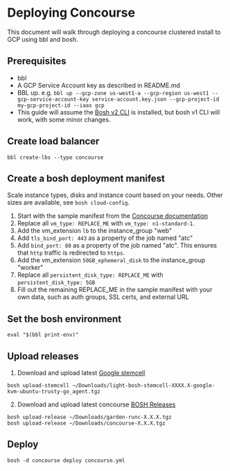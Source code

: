# Deploying Concourse

This document will walk through deploying a concourse clustered install to GCP using bbl and bosh.

## Prerequisites

* bbl
* A GCP Service Account key as described in README.md
* BBL up. e.g. ```bbl up --gcp-zone us-west1-a --gcp-region us-west1 --gcp-service-account-key service-account.key.json --gcp-project-id my-gcp-project-id --iaas gcp```
* This guide will assume the [Bosh v2 CLI](https://bosh.io/docs/cli-v2.html) is installed, but bosh v1 CLI will work, with some minor changes.

## Create load balancer

```
bbl create-lbs --type concourse
```

## Create a bosh deployment manifest

Scale instance types, disks and instance count based on your needs. Other sizes are available, see ```bosh cloud-config```.

1. Start with the sample manifest from the [Concourse documentation](http://concourse.ci/clusters-with-bosh.html)
2. Replace all ```vm_type: REPLACE_ME``` with ```vm_type: n1-standard-1```.
3. Add the vm_extension ```lb``` to the instance_group "web"
4. Add ```tls_bind_port: 443``` as a property of the job named "atc"
5. Add ```bind_port: 80``` as a property of the job named "atc". This ensures that ```http``` traffic is redirected to ```https```.
6. Add the vm_extension ```50GB_ephemeral_disk``` to the instance_group "worker"
7. Replace all ```persistent_disk_type: REPLACE_ME``` with ```persistent_disk_type: 5GB```
8. Fill out the remaining REPLACE_ME in the sample manifest with your own data, such as auth groups, SSL certs, and external URL


## Set the bosh environment

```
eval "$(bbl print-env)"
```

## Upload releases

1. Download and upload latest [Google stemcell](http://bosh.io/stemcells)
```
bosh upload-stemcell ~/Downloads/light-bosh-stemcell-XXXX.X-google-kvm-ubuntu-trusty-go_agent.tgz
```
2. Download and upload latest concourse [BOSH Releases](http://concourse.ci/downloads.html)
```
bosh upload-release ~/Downloads/garden-runc-X.X.X.tgz
bosh upload-release ~/Downloads/concourse-X.X.X.tgz
```

## Deploy

```
bosh -d concourse deploy concourse.yml
```
